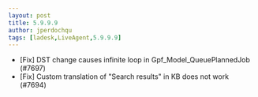 ```yaml
---
layout: post
title: 5.9.9.9
author: jperdochqu
tags: [ladesk,LiveAgent,5.9.9.9]
---
```


- [Fix] DST change causes infinite loop in Gpf_Model_QueuePlannedJob (#7697)
- [Fix] Custom translation of "Search results" in KB does not work (#7694)
